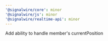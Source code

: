 ```yaml
---
'@signalwire/core': minor
'@signalwire/js': minor
'@signalwire/realtime-api': minor
---
```


Add ability to handle member's currentPosition
